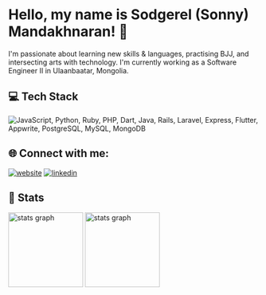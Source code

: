 # Hello, my name is Sodgerel (Sonny) Mandakhnaran! 👋

I'm passionate about learning new skills & languages, practising BJJ, and intersecting arts with technology. I'm currently working as a Software Engineer II in Ulaanbaatar, Mongolia.

## 💻 Tech Stack

<img src="https://skillicons.dev/icons?i=js,python,ruby,php,dart,java,rails,laravel,express,flutter,appwrite,firebase,postgres,mysql,mongodb" title="JavaScript, Python, Ruby, PHP, Dart, Java, Rails, Express, Flutter, Appwrite, Firebase, PostgreSQL, MySQL, MongoDB" alt="JavaScript, Python, Ruby, PHP, Dart, Java, Rails, Laravel, Express, Flutter, Appwrite, PostgreSQL, MySQL, MongoDB" />

## 🌐 Connect with me:

[![website](https://img.shields.io/badge/web-A21432?style=for-the-badge&logo=globe&logoColor=white)](https://leregdos.github.io/portfolio/)
[![linkedin](https://img.shields.io/badge/LinkedIn-0077B5?style=for-the-badge&logo=linkedin&logoColor=white)](https://www.linkedin.com/in/leregdos/)

## 🌲 Stats

<div align="left">
 
  <img src="https://github-readme-stats.vercel.app/api?username=leregdos&theme=tokyonight&hide_border=false&include_all_commits=true&count_private=true" height="150" alt="stats graph"  />
 
   <img src="https://github-readme-streak-stats.herokuapp.com/?user=leregdos&theme=tokyonight&hide_border=false" height="150" alt="stats graph"  />
</div>
